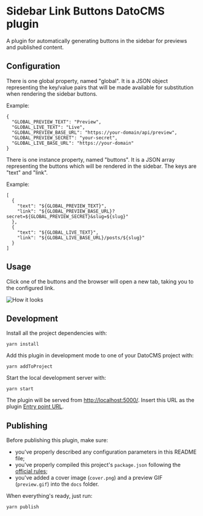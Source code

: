 # Sidebar Link Buttons DatoCMS plugin

A plugin for automatically generating buttons in the sidebar for previews and published content.

## Configuration

There is one global property, named "global". It is a JSON object representing the key/value pairs that will be made available for substitution when rendering the sidebar buttons.

Example:
```
{
  "GLOBAL_PREVIEW_TEXT": "Preview",
  "GLOBAL_LIVE_TEXT": "Live",
  "GLOBAL_PREVIEW_BASE_URL": "https://your-domain/api/preview",
  "GLOBAL_PREVIEW_SECRET": "your-secret",
  "GLOBAL_LIVE_BASE_URL": "https://your-domain"
}
```

There is one instance property, named "buttons". It is a JSON array representing the buttons which will be rendered in the sidebar. The keys are "text" and "link".

Example:
```
[
  {
    "text": "${GLOBAL_PREVIEW_TEXT}",
    "link": "${GLOBAL_PREVIEW_BASE_URL}?secret=${GLOBAL_PREVIEW_SECRET}&slug=${slug}"
  },
  {
    "text": "${GLOBAL_LIVE_TEXT}",
    "link": "${GLOBAL_LIVE_BASE_URL}/posts/${slug}"
  }
]
```

## Usage
Click one of the buttons and the browser will open a new tab, taking you to the configured link. 

![How it looks](https://github.com/nzhenry/datocms-plugin-sidebar-link-buttons/raw/master/docs/cover.png)

## Development

Install all the project dependencies with:

```
yarn install
```

Add this plugin in development mode to one of your DatoCMS project with:

```
yarn addToProject
```

Start the local development server with:

```
yarn start
```

The plugin will be served from [http://localhost:5000/](http://localhost:5000/). Insert this URL as the plugin [Entry point URL](https://www.datocms.com/docs/plugins/creating-a-new-plugin/).

## Publishing

Before publishing this plugin, make sure:

* you've properly described any configuration parameters in this README file;
* you've properly compiled this project's `package.json` following the [official rules](https://www.datocms.com/docs/plugins/publishing/);
* you've added a cover image (`cover.png`) and a preview GIF (`preview.gif`) into the `docs` folder.

When everything's ready, just run:

```
yarn publish
```
